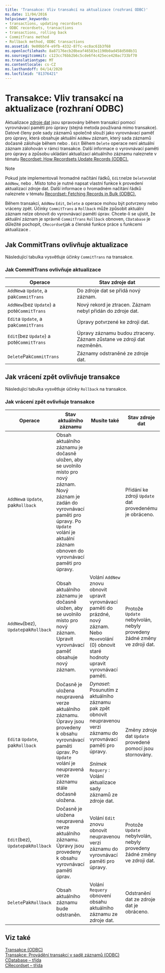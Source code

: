 ```yaml
---
title: 'Transakce: Vliv transakcí na aktualizace (rozhraní ODBC)'
ms.date: 11/04/2016
helpviewer_keywords:
- transactions, updating recordsets
- ODBC recordsets, transactions
- transactions, rolling back
- CommitTrans method
- Rollback method, ODBC transactions
ms.assetid: 9e00bbf4-e9fb-4332-87fc-ec8ac61b3f68
ms.openlocfilehash: 8a87176ecb20beaf46583e1190b0ad458d508b31
ms.sourcegitcommit: c123cc76bb2b6c5cde6f4c425ece420ac733bf70
ms.translationtype: MT
ms.contentlocale: cs-CZ
ms.lasthandoff: 04/14/2020
ms.locfileid: "81376421"
---
```

# <a name="transaction-how-transactions-affect-updates-odbc"></a>Transakce: Vliv transakcí na aktualizace (rozhraní ODBC)

Aktualizace [zdroje dat](../../data/odbc/data-source-odbc.md) jsou spravovány během transakcí pomocí vyrovnávací paměti pro úpravy (stejná metoda používaná mimo transakce). Datové členy pole sady záznamů společně slouží jako vyrovnávací paměť pro úpravy, která obsahuje aktuální `AddNew` záznam, který sada záznamů dočasně zálohuje během nebo . `Edit` Během `Delete` operace není aktuální záznam zálohován v rámci transakce. Další informace o vyrovnávací paměti pro úpravy a způsobu ukládání aktualizací aktuálního záznamu naleznete v tématu [Recordset: How Recordsets Update Records (ODBC).](../../data/odbc/recordset-how-recordsets-update-records-odbc.md)

> [!NOTE]
> Pokud jste implementovali hromadné načítání řádků, `Edit`nelze `Delete`volat `AddNew`, nebo . Místo toho je nutné napsat vlastní funkce k provedení aktualizací zdroje dat. Další informace o hromadném načítání řádků naleznete v tématu [Recordset: Fetching Records in Bulk (ODBC).](../../data/odbc/recordset-fetching-records-in-bulk-odbc.md)

Během transakcí, `AddNew` `Edit`, `Delete` a operace mohou být potvrzeny nebo vráceny zpět. Účinky `CommitTrans` a `Rollback` může způsobit aktuální záznam nelze obnovit do vyrovnávací paměti úprav. Chcete-li se ujistit, že aktuální záznam je správně `CommitTrans` `Rollback` obnoven, `CDatabase` je důležité pochopit, `CRecordset`jak a členské funkce práce s funkcemi aktualizace .

## <a name="how-committrans-affects-updates"></a><a name="_core_how_committrans_affects_updates"></a>Jak CommitTrans ovlivňuje aktualizace

Následující tabulka vysvětluje účinky `CommitTrans` na transakce.

### <a name="how-committrans-affects-updates"></a>Jak CommitTrans ovlivňuje aktualizace

|Operace|Stav zdroje dat|
|---------------|---------------------------|
|`AddNew`a `Update`, a pak`CommitTrans`|Do zdroje dat se přidá nový záznam.|
|`AddNew`(bez `Update`) a poté`CommitTrans`|Nový rekord je ztracen. Záznam nebyl přidán do zdroje dat.|
|`Edit`a `Update`, a pak`CommitTrans`|Úpravy potvrzené ke zdroji dat.|
|`Edit`(bez `Update`) a poté`CommitTrans`|Úpravy záznamu budou ztraceny. Záznam zůstane ve zdroji dat nezměněn.|
|`Delete`Pak`CommitTrans`|Záznamy odstraněné ze zdroje dat.|

## <a name="how-rollback-affects-transactions"></a><a name="_core_how_rollback_affects_updates"></a>Jak vrácení zpět ovlivňuje transakce

Následující tabulka vysvětluje účinky `Rollback` na transakce.

### <a name="how-rollback-affects-transactions"></a>Jak vrácení zpět ovlivňuje transakce

|Operace|Stav aktuálního záznamu|Musíte také|Stav zdroje dat|
|---------------|------------------------------|-------------------|---------------------------|
|`AddNew`a `Update`, pak`Rollback`|Obsah aktuálního záznamu je dočasně uložen, aby se uvolnilo místo pro nový záznam. Nový záznam je zadán do vyrovnávací paměti pro úpravy. Po `Update` volání je aktuální záznam obnoven do vyrovnávací paměti pro úpravy.||Přidání ke zdroji `Update` dat provedenému je obráceno.|
|`AddNew`(bez), `Update`pak`Rollback`|Obsah aktuálního záznamu je dočasně uložen, aby se uvolnilo místo pro nový záznam. Upravit vyrovnávací paměť obsahuje nový záznam.|Volání `AddNew` znovu obnovit upravit vyrovnávací paměti do prázdné, nový záznam. Nebo `Move`volání (0) obnovit staré hodnoty upravit vyrovnávací paměti.|Protože `Update` nebylvolán, nebyly provedeny žádné změny ve zdroji dat.|
|`Edit`a `Update`, pak`Rollback`|Dočasně je uložena neupravená verze aktuálního záznamu. Úpravy jsou provedeny k obsahu vyrovnávací paměti úprav. Po `Update` volání je neupravená verze záznamu stále dočasně uložena.|*Dynaset*: Posunutím z aktuálního záznamu pak zpět obnovit neupravenou verzi záznamu do vyrovnávací paměti pro úpravy.<br /><br /> *Snímek* `Requery` : Volání aktualizace sady záznamů ze zdroje dat.|Změny zdroje dat `Update` provedené pomocí jsou stornovány.|
|`Edit`(bez), `Update`pak`Rollback`|Dočasně je uložena neupravená verze aktuálního záznamu. Úpravy jsou provedeny k obsahu vyrovnávací paměti úprav.|Volání `Edit` znovu obnovit neupravenou verzi záznamu do vyrovnávací paměti pro úpravy.|Protože `Update` nebylvolán, nebyly provedeny žádné změny ve zdroji dat.|
|`Delete`Pak`Rollback`|Obsah aktuálního záznamu bude odstraněn.|Volání `Requery` obnovení obsahu aktuálního záznamu ze zdroje dat.|Odstranění dat ze zdroje dat je obráceno.|

## <a name="see-also"></a>Viz také

[Transakce (ODBC)](../../data/odbc/transaction-odbc.md)<br/>
[Transakce: Provádění transakcí v sadě záznamů (ODBC)](../../data/odbc/transaction-performing-a-transaction-in-a-recordset-odbc.md)<br/>
[CDatabase – třída](../../mfc/reference/cdatabase-class.md)<br/>
[CRecordset – třída](../../mfc/reference/crecordset-class.md)
